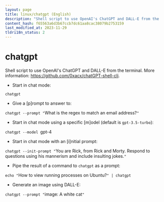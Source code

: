 ```yaml
---
layout: page
title: linux/chatgpt (English)
description: "Shell script to use OpenAI's ChatGPT and DALL-E from the terminal."
content_hash: f65563a6d3b67ccb7dc61aa8cac38079b2753159
last_modified_at: 2023-11-29
tldri18n_status: 2
---
```

# chatgpt

Shell script to use OpenAI's ChatGPT and DALL-E from the terminal.
More information: <https://github.com/0xacx/chatGPT-shell-cli>.

- Start in chat mode:

`chatgpt`

- Give a [p]rompt to answer to:

`chatgpt --prompt "`<span class="tldr-var badge badge-pill bg-dark-lm bg-white-dm text-white-lm text-dark-dm font-weight-bold">What is the regex to match an email address?</span>`"`

- Start in chat mode using a specific [m]odel (default is `gpt-3.5-turbo`):

`chatgpt --model `<span class="tldr-var badge badge-pill bg-dark-lm bg-white-dm text-white-lm text-dark-dm font-weight-bold">gpt-4</span>

- Start in chat mode with an [i]nitial prompt:

`chatgpt --init-prompt "`<span class="tldr-var badge badge-pill bg-dark-lm bg-white-dm text-white-lm text-dark-dm font-weight-bold">You are Rick, from Rick and Morty. Respond to questions using his mannerism and include insulting jokes.</span>`"`

- Pipe the result of a command to `chatgpt` as a prompt:

`echo "`<span class="tldr-var badge badge-pill bg-dark-lm bg-white-dm text-white-lm text-dark-dm font-weight-bold">How to view running processes on Ubuntu?</span>`" | chatgpt`

- Generate an image using DALL-E:

`chatgpt --prompt "`<span class="tldr-var badge badge-pill bg-dark-lm bg-white-dm text-white-lm text-dark-dm font-weight-bold">image: A white cat</span>`"`
